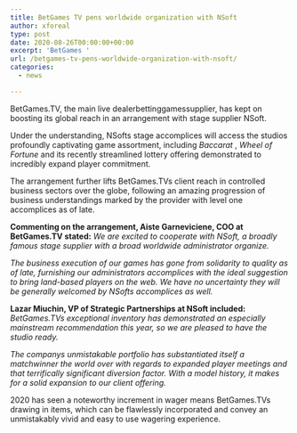 ```yaml
---
title: BetGames TV pens worldwide organization with NSoft
author: xforeal 
type: post
date: 2020-08-26T00:00:00+00:00
excerpt: 'BetGames '
url: /betgames-tv-pens-worldwide-organization-with-nsoft/
categories:
  - news

---
```

BetGames.TV, the main live dealerbettinggamessupplier, has kept on boosting its global reach in an arrangement with stage supplier NSoft. 

Under the understanding, NSofts stage accomplices will access the studios profoundly captivating game assortment, including _Baccarat_ ,  _Wheel of Fortune_ and its recently streamlined lottery offering demonstrated to incredibly expand player commitment. 

The arrangement further lifts BetGames.TVs client reach in controlled business sectors over the globe, following an amazing progression of business understandings marked by the provider with level one accomplices as of late. 

**Commenting on the arrangement, Aiste Garneviciene, COO at BetGames.TV stated:** _We are excited to cooperate with NSoft, a broadly famous stage supplier with a broad worldwide administrator organize._ 

_The business execution of our games has gone from solidarity to quality as of late, furnishing our administrators accomplices with the ideal suggestion to bring land-based players on the web. We have no uncertainty they will be generally welcomed by NSofts accomplices as well._ 

**Lazar Miuchin, VP of Strategic Partnerships at NSoft included:** _BetGames.TVs exceptional inventory has demonstrated an especially mainstream recommendation this year, so we are pleased to have the studio ready._ 

_The companys unmistakable portfolio has substantiated itself a matchwinner the world over with regards to expanded player meetings and that terrifically significant diversion factor. With a model history, it makes for a solid expansion to our client offering._ 

2020 has seen a noteworthy increment in wager means BetGames.TVs drawing in items, which can be flawlessly incorporated and convey an unmistakably vivid and easy to use wagering experience.
